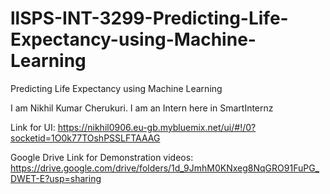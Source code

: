 # llSPS-INT-3299-Predicting-Life-Expectancy-using-Machine-Learning
Predicting Life Expectancy using Machine Learning

I am Nikhil Kumar Cherukuri. I am an Intern here in SmartInternz

Link for UI:
https://nikhil0906.eu-gb.mybluemix.net/ui/#!/0?socketid=1O0k77TOshPSSLFTAAAG

Google Drive Link for Demonstration videos:
https://drive.google.com/drive/folders/1d_9JmhM0KNxeg8NqGRO91FuPG_DWET-E?usp=sharing